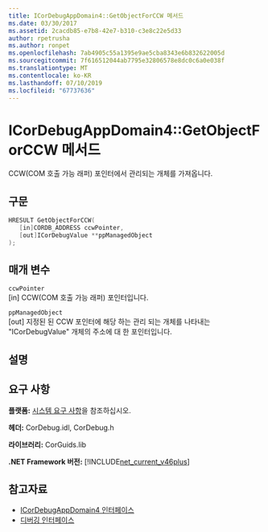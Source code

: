 ```yaml
---
title: ICorDebugAppDomain4::GetObjectForCCW 메서드
ms.date: 03/30/2017
ms.assetid: 2cacdb85-e7b8-42e7-b310-c3e8c22e5d33
author: rpetrusha
ms.author: ronpet
ms.openlocfilehash: 7ab4905c55a1395e9ae5cba8343e6b832622005d
ms.sourcegitcommit: 7f616512044ab7795e32806578e8dc0c6a0e038f
ms.translationtype: MT
ms.contentlocale: ko-KR
ms.lasthandoff: 07/10/2019
ms.locfileid: "67737636"
---
```

# <a name="icordebugappdomain4getobjectforccw-method"></a>ICorDebugAppDomain4::GetObjectForCCW 메서드
CCW(COM 호출 가능 래퍼) 포인터에서 관리되는 개체를 가져옵니다.  
  
## <a name="syntax"></a>구문  
  
```cpp  
HRESULT GetObjectForCCW(  
   [in]CORDB_ADDRESS ccwPointer,   
   [out]ICorDebugValue **ppManagedObject  
);  
```  
  
## <a name="parameters"></a>매개 변수  
 `ccwPointer`  
 [in] CCW(COM 호출 가능 래퍼) 포인터입니다.  
  
 `ppManagedObject`  
 [out] 지정된 된 CCW 포인터에 해당 하는 관리 되는 개체를 나타내는 "ICorDebugValue" 개체의 주소에 대 한 포인터입니다.  
  
## <a name="remarks"></a>설명  
  
## <a name="requirements"></a>요구 사항  
 **플랫폼:** [시스템 요구 사항](../../../../docs/framework/get-started/system-requirements.md)을 참조하십시오.  
  
 **헤더:** CorDebug.idl, CorDebug.h  
  
 **라이브러리:** CorGuids.lib  
  
 **.NET Framework 버전:** [!INCLUDE[net_current_v46plus](../../../../includes/net-current-v46plus-md.md)]  
  
## <a name="see-also"></a>참고자료

- [ICorDebugAppDomain4 인터페이스](../../../../docs/framework/unmanaged-api/debugging/icordebugappdomain4-interface.md)
- [디버깅 인터페이스](../../../../docs/framework/unmanaged-api/debugging/debugging-interfaces.md)
